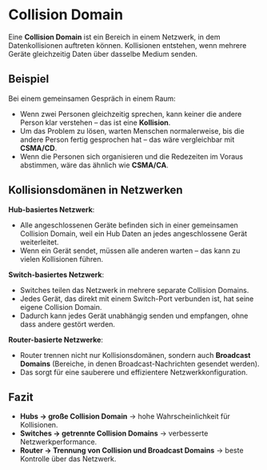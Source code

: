 # Collision Domain

Eine **Collision Domain** ist ein Bereich in einem Netzwerk, in dem Datenkollisionen auftreten können. Kollisionen entstehen, wenn mehrere Geräte gleichzeitig Daten über dasselbe Medium senden.

## Beispiel

Bei einem gemeinsamen Gespräch in einem Raum:

- Wenn zwei Personen gleichzeitig sprechen, kann keiner die andere Person klar verstehen – das ist eine **Kollision**.
- Um das Problem zu lösen, warten Menschen normalerweise, bis die andere Person fertig gesprochen hat – das wäre vergleichbar mit **CSMA/CD**.
- Wenn die Personen sich organisieren und die Redezeiten im Voraus abstimmen, wäre das ähnlich wie **CSMA/CA**.

## Kollisionsdomänen in Netzwerken

**Hub-basiertes Netzwerk**:

- Alle angeschlossenen Geräte befinden sich in einer gemeinsamen Collision Domain, weil ein Hub Daten an jedes angeschlossene Gerät weiterleitet.
- Wenn ein Gerät sendet, müssen alle anderen warten – das kann zu vielen Kollisionen führen.

**Switch-basiertes Netzwerk**:

- Switches teilen das Netzwerk in mehrere separate Collision Domains.
- Jedes Gerät, das direkt mit einem Switch-Port verbunden ist, hat seine eigene Collision Domain.
- Dadurch kann jedes Gerät unabhängig senden und empfangen, ohne dass andere gestört werden.

**Router-basierte Netzwerke**:

- Router trennen nicht nur Kollisionsdomänen, sondern auch **Broadcast Domains** (Bereiche, in denen Broadcast-Nachrichten gesendet werden).
- Das sorgt für eine sauberere und effizientere Netzwerkkonfiguration.

## Fazit

- **Hubs → große Collision Domain** → hohe Wahrscheinlichkeit für Kollisionen.
- **Switches → getrennte Collision Domains** → verbesserte Netzwerkperformance.
- **Router → Trennung von Collision und Broadcast Domains** → beste Kontrolle über das Netzwerk.
